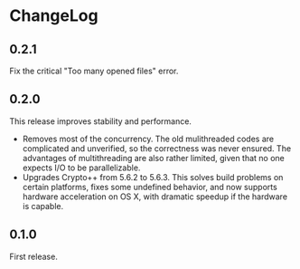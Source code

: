 # ChangeLog

## 0.2.1

Fix the critical "Too many opened files" error.

## 0.2.0

This release improves stability and performance.

* Removes most of the concurrency. The old mulithreaded codes are complicated and unverified, so the correctness was never ensured. The advantages of multithreading are also rather limited, given that no one expects I/O to be parallelizable.
* Upgrades Crypto++ from 5.6.2 to 5.6.3. This solves build problems on certain platforms, fixes some undefined behavior, and now supports hardware acceleration on OS X, with dramatic speedup if the hardware is capable.

## 0.1.0

First release.
